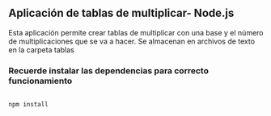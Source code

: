 ## Aplicación de tablas de multiplicar- Node.js

Esta aplicación permite crear tablas de multiplicar con una base y el número de multiplicaciones que se va a hacer. Se almacenan en archivos de texto en la carpeta tablas

### Recuerde instalar las dependencias para correcto funcionamiento
```

npm install
```